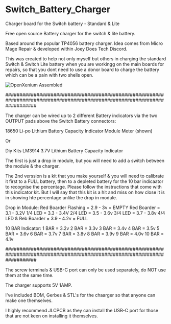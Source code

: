 # Switch_Battery_Charger
Charger board for the Switch battery - Standard & Lite

Free open source Battery charger for the switch & lite battery.

Based around the popular TP4056 battery charger.  Idea comes from Micro Mage Repair & developed
within Joey Does Tech Discord.

This was created to help not only myself but others in charging the standard Switch & Switch Lite
battery when you are workingg on the main boards for repairs, so that you dont need to use a donor
board to charge the battery which can be a pain with two shells open.

![OpenXenium Assembled](https://github.com/victor7376/Switch_Battery_Charger/blob/main/Images/Charger.jpg?raw=true)

###########################################################################################################################

The charger can be wired up to 2 different Battery indicators via the two OUTPUT pads above the Switch Battery connectors:

18650 Li-po Lithium Battery Capacity Indicator Module Meter (shown)

Or

Diy Kits LM3914 3.7V Lithium Battery Capacity Indicator 

The first is just a drop in module, but you will need to add a switch between the module & the charger.

The 2nd verssion is a kit that you make yourself & you will need to calibrate it first to a FULL battery, then
to a depleted battery for the 10 bar indicaator to recognise the percentage.  Please follow the instructions that
come with this indicator kit.  But I will say that this kit is a hit and miss on how close it is in showing hte percentage
unlike the drop in module.

Drop in Module:
Red Boarder Flashing = 2.9 - 3v = EMPTY
Red Boarder = 3.1 - 3.2V
1/4 LED = 3.3 - 3.4V
2/4 LED = 3.5 - 3.6v
3/4 LED = 3.7 - 3.8v
4/4 LED & Reb Boarder = 3.9 - 4.2v = FULL

10 BAR Indicator:
1 BAR = 3.2v
2 BAR = 3.3v
3 BAR = 3.4v
4 BAR = 3.5v
5 BAR = 3.6v
6 BAR = 3.7v
7 BAR = 3.8v
8 BAR = 3.9v
9 BAR = 4.0v
10 BAR = 4.1v

###########################################################################################################################

The screw terminals & USB-C port can only be used separately, do NOT use them at the same time.

The charger supports 5V 1AMP.

I've included BOM, Gerbes & STL's for the chaarger so that anyone can make one themselves.

I highly recommend JLCPCB as they can install the USB-C port for those that are not keen on installing it themselves.